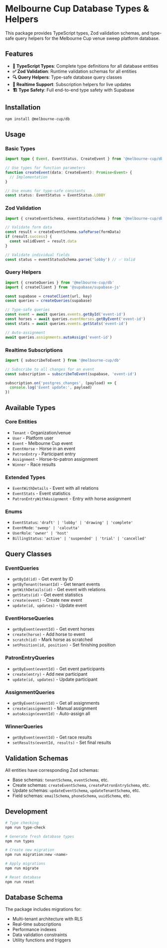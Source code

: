 # Melbourne Cup Database Types & Helpers

This package provides TypeScript types, Zod validation schemas, and type-safe query helpers for the Melbourne Cup venue sweep platform database.

## Features

- **🔷 TypeScript Types**: Complete type definitions for all database entities
- **✅ Zod Validation**: Runtime validation schemas for all entities
- **🔍 Query Helpers**: Type-safe database query classes
- **📡 Realtime Support**: Subscription helpers for live updates
- **🏗️ Type Safety**: Full end-to-end type safety with Supabase

## Installation

```bash
npm install @melbourne-cup/db
```

## Usage

### Basic Types

```typescript
import type { Event, EventStatus, CreateEvent } from '@melbourne-cup/db'

// Use types for function parameters
function createEvent(data: CreateEvent): Promise<Event> {
  // Implementation
}

// Use enums for type-safe constants
const status: EventStatus = EventStatus.LOBBY
```

### Zod Validation

```typescript
import { createEventSchema, eventStatusSchema } from '@melbourne-cup/db'

// Validate form data
const result = createEventSchema.safeParse(formData)
if (result.success) {
  const validEvent = result.data
}

// Validate individual fields
const status = eventStatusSchema.parse('lobby') // ✅ Valid
```

### Query Helpers

```typescript
import { createQueries } from '@melbourne-cup/db'
import { createClient } from '@supabase/supabase-js'

const supabase = createClient(url, key)
const queries = createQueries(supabase)

// Type-safe queries
const event = await queries.events.getById('event-id')
const horses = await queries.eventHorses.getByEvent('event-id')
const stats = await queries.events.getStats('event-id')

// Auto-assignment
await queries.assignments.autoAssign('event-id')
```

### Realtime Subscriptions

```typescript
import { subscribeToEvent } from '@melbourne-cup/db'

// Subscribe to all changes for an event
const subscription = subscribeToEvent(supabase, 'event-id')

subscription.on('postgres_changes', (payload) => {
  console.log('Event update:', payload)
})
```

## Available Types

### Core Entities
- `Tenant` - Organization/venue
- `User` - Platform user
- `Event` - Melbourne Cup event
- `EventHorse` - Horse in an event
- `PatronEntry` - Participant entry
- `Assignment` - Horse-to-patron assignment
- `Winner` - Race results

### Extended Types
- `EventWithDetails` - Event with all relations
- `EventStats` - Event statistics
- `PatronEntryWithAssignment` - Entry with horse assignment

### Enums
- `EventStatus`: `'draft' | 'lobby' | 'drawing' | 'complete'`
- `EventMode`: `'sweep' | 'calcutta'`
- `UserRole`: `'owner' | 'host'`
- `BillingStatus`: `'active' | 'suspended' | 'trial' | 'cancelled'`

## Query Classes

### EventQueries
- `getById(id)` - Get event by ID
- `getByTenant(tenantId)` - Get tenant events
- `getWithDetails(id)` - Get event with relations
- `getStats(id)` - Get event statistics
- `create(event)` - Create new event
- `update(id, updates)` - Update event

### EventHorseQueries
- `getByEvent(eventId)` - Get event horses
- `create(horse)` - Add horse to event
- `scratch(id)` - Mark horse as scratched
- `setPosition(id, position)` - Set finishing position

### PatronEntryQueries
- `getByEvent(eventId)` - Get event participants
- `create(entry)` - Add new participant
- `update(id, updates)` - Update participant

### AssignmentQueries
- `getByEvent(eventId)` - Get all assignments
- `create(assignment)` - Manual assignment
- `autoAssign(eventId)` - Auto-assign all

### WinnerQueries
- `getByEvent(eventId)` - Get race results
- `setResults(eventId, results)` - Set final results

## Validation Schemas

All entities have corresponding Zod schemas:
- Base schemas: `tenantSchema`, `eventSchema`, etc.
- Create schemas: `createEventSchema`, `createPatronEntrySchema`, etc.
- Update schemas: `updateEventSchema`, `updateTenantSchema`, etc.
- Field schemas: `emailSchema`, `phoneSchema`, `uuidSchema`, etc.

## Development

```bash
# Type checking
npm run type-check

# Generate fresh database types
npm run types

# Create new migration
npm run migration:new <name>

# Apply migrations
npm run migrate

# Reset database
npm run reset
```

## Database Schema

The package includes migrations for:
- Multi-tenant architecture with RLS
- Real-time subscriptions
- Performance indexes
- Data validation constraints
- Utility functions and triggers
